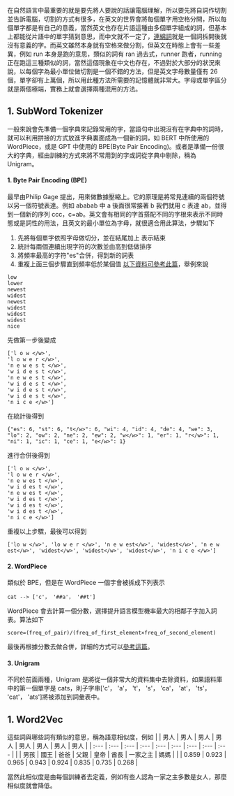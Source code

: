 在自然語言中最重要的就是要先將人要說的話讓電腦理解，所以要先將自詞作切割並告訴電腦，切割的方式有很多，在英文的世界會將每個單字用空格分開，所以每個單字都是有自己的意義，當然英文也存在片語這種由多個單字組成的詞，但基本上都能從片語中的單字猜到意思，而中文就不一定了，[連綿詞](https://zh.wikipedia.org/zh-tw/%E8%81%AF%E7%B6%BF%E8%A9%9E)就是一個詞拆開後就沒有意義的字。而英文雖然本身就有空格來做分割，但英文在時態上會有一些差異，例如 run 本身是跑的意思，類似的詞有 ran 過去式，runner 跑者，running 正在跑這三種類似的詞，當然這個現象在中文也存在，不過對於大部分的狀況來說，以每個字為最小單位做切割是一個不錯的方法，但是英文字母數量僅有 26 個，單字卻有上萬個，所以用此種方法所需要的記憶體就非常大。字母或單字區分就是兩個極端，實務上就會選擇兩種混用的方法。

## 1. SubWord Tokenizer
一般來說會先準備一個字典來記錄常用的字，當語句中出現沒有在字典中的詞時，就可以利用拼接的方式放進字典裏面成為一個新的詞，如 BERT 中所使用的 WordPiece，或是 GPT 中使用的 BPE(Byte Pair Encoding)。或者是準備一份很大的字典，經由訓練的方式來將不常用到的字或詞從字典中剔除，稱為 Unigram。

#### 1. Byte Pair Encoding (BPE)
最早由Philip Gage 提出，用來做數據壓縮上。它的原理是將常見連續的兩個符號以另一個符號表達。例如 ababab 中 a 後面很常接著 b 我們就用 c 表達 ab，並得到一個新的序列 ccc，c=ab。英文會有相同的字首搭配不同的字根來表示不同時態或是詞性的用法，且英文的最小單位為字母，就很適合用此算法，步驟如下
1. 先將每個單字依照字母做切分，並在結尾加上 </w> 表示結束
2. 統計每兩個連續出現字符的次數並由高到低做排序
3. 將頻率最高的字符"es"合併，得到新的詞表
4. 重複上面三個步驟直到頻率低於某個值
[以下資料可參考此篇](https://www.zhaokangkang.com/article/6843fe1d-f846-4eae-9fd1-cf10fdfb5d15)，舉例來說
```
low
lower
newest
widest
newest
widest
widest
widest
nice
```
先做第一步後變成
```
['l o w </w>', 
'l o w e r </w>', 
'n e w e s t </w>', 
'w i d e s t </w>', 
'n e w e s t </w>', 
'w i d e s t </w>', 
'w i d e s t </w>', 
'w i d e s t </w>', 
'n i c e </w>']
```
在統計後得到
```
{"es": 6, "st": 6, "t</w>": 6, "wi": 4, "id": 4, "de": 4, "we": 3, "lo": 2, "ow": 2, "ne": 2, "ew": 2, "w</w>": 1, "er": 1, "r</w>": 1, "ni": 1, "ic": 1, "ce": 1, "e</w>": 1}
```
進行合併後得到
```
['l o w </w>', 
'l o w e r </w>', 
'n e w es t </w>', 
'w i d es t </w>',
'n e w es t </w>', 
'w i d es t </w>', 
'w i d es t </w>', 
'w i d es t </w>', 
'n i c e </w>']
```
重複以上步驟，最後可以得到
```
['lo w </w>', 'lo w e r </w>', 'n e w est</w>', 'widest</w>', 'n e w est</w>', 'widest</w>', 'widest</w>', 'widest</w>', 'n i c e </w>']
```

#### 2. WordPiece
類似於 BPE，但是在 WordPiece 一個字會被拆成下列表示
```
cat --> ['c'， '##a'， '##t']
```
WordPiece 會去計算一個分數，選擇提升語言模型機率最大的相鄰子字加入詞表。算法如下
```
score=(freq_of_pair)/(freq_of_first_element×freq_of_second_element)
```
最後再根據分數去做合併，詳細的方式可以[參考這篇](https://www.51cto.com/article/779682.html)。

#### 3. Unigram
不同於前面兩種，Unigram 是將從一個非常大的資料集中去除資料，如果語料庫中的第一個單字是 cats，則子字串['c'， 'a'， 't'， 's'， 'ca'， 'at'， 'ts'， 'cat'， 'ats']將被添加到詞彙表中。

## 1. Word2Vec
這些詞與哪些詞有類似的意思，稱為語意相似度，例如
|  | 男人 | 男人 | 男人 | 男人 | 男人 | 男人 | 男人 | 男人 |
| :--- | :--- | :--- | :--- | :--- | :--- | :--- | :--- | :--- |
|  | 男孩 | 國王 | 爸爸 | 父親 | 皇帝 | 酋長 | 一家之主 | 媽媽 |
|  | 0.859 | 0.923 | 0.965 | 0.943 | 0.924 | 0.835 | 0.735 | 0.268 |

當然此相似度是由每個訓練者去定義，例如有些人認為一家之主多數是女人，那麼相似度就會降低。
